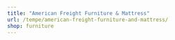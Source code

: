 ```yaml
---
title: "American Freight Furniture & Mattress"
url: /tempe/american-freight-furniture-and-mattress/
shop: furniture
---
```


